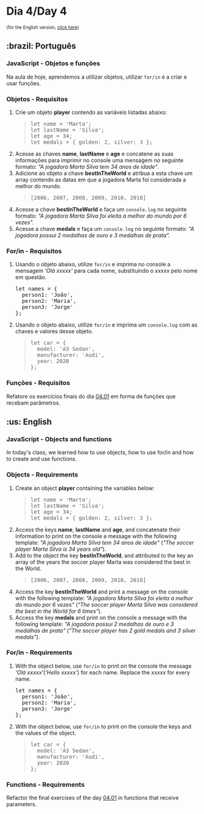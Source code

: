# Dia 4/Day 4

<small>(for the English version, <a href="#en">click here</a>)</small>

<h2>:brazil: Português</h2>
<h3>JavaScript - Objetos e funções</h3>
<p>Na aula de hoje, aprendemos a utilizar objetos, utilizar <code>for/in</code> e a criar e usar funções.</p>
<h3>Objetos - Requisitos</h3>
<ol>
  <li>Crie um objeto <strong>player</strong> contendo as variáveis listadas abaixo:
    <blockquote>
      <pre>
let name = 'Marta';
let lastName = 'Silva';
let age = 34;
let medals = { golden: 2, silver: 3 };</pre>
    </blockquote>
  </li>
  <li>Acesse as chaves <strong>name</strong>, <strong>lastName</strong> e <strong>age</strong> e concatene as suas informações para imprimir no console uma mensagem no seguinte formato: <em>"A jogadora Marta Silva tem 34 anos de idade"</em>.</li>
  <li>Adicione ao objeto a chave <strong>bestInTheWorld</strong> e atribua a esta chave um array contendo as datas em que a jogadora Marta foi considerada a melhor do mundo.
    <blockquote>
<pre>[2006, 2007, 2008, 2009, 2010, 2018]</pre>
    </blockquote>
  </li>
  <li>Acesse a chave <strong>bestInTheWorld</strong> e faça um <code>console.log</code> no seguinte formato: <em>"A jogadora Marta Silva foi eleita a melhor do mundo por 6 vezes".</em></li>
  <li>Acesse a chave <strong>medals</strong> e faça um <code>console.log</code> no seguinte formato: <em>"A jogadora possui 2 medalhas de ouro e 3 medalhas de prata".</em></li>
</ol>
<h3>For/in - Requisitos</h3>
<ol>
  <li>Usando o objeto abaixo, utilize <code>for/in</code> e imprima no console a mensagem <em>'Olá xxxxx'</em> para cada nome, substituindo o <em>xxxxx</em> pelo nome em questão.
    <blackquote>
      <pre>
let names = {
  person1: 'João',
  person2: 'Maria',
  person3: 'Jorge'
};</pre>
    </blackquote>
  </li>
  <li>Usando o objeto abaixo, utilize <code>for/in</code> e imprima um <code>console.log</code> com as chaves e valores desse objeto.
    <blockquote>
      <pre>
let car = {
  model: 'A3 Sedan',
  manufacturer: 'Audi',
  year: 2020
};</pre>
    </blockquote>
  </li> 
</ol>
<h3>Funções - Requisitos</h3>
<p>Refatore os exercícios finais do dia <a href="https://github.com/raphaelalmeidamartins/trybe_exercicios/tree/atualizar-docs/15.12/1_fundamentos-do-desv-web/b04_javascript-logica-de-programacao/04.01_javascript-primeiros-passos">04.01</a> em forma de funções que recebam parâmetros.</p>

<h2 id="en">:us: English</h2>
<h3>JavaScript - Objects and functions</h3>
<p>In today's class, we learned how to use objects, how to use for/in and how to create and use functions.</p>
<h3>Objects - Requirements</h3>
<ol>
  <li>Create an object <strong>player</strong> containing the variables below:
    <blockquote>
      <pre>
let name = 'Marta';
let lastName = 'Silva';
let age = 34;
let medals = { golden: 2, silver: 3 };</pre>
    </blockquote>
  </li>
  <li>Access the keys <strong>name</strong>, <strong>lastName</strong> and <strong>age</strong>, and concatenate their information to print on the console a message with the following template: <em>"A jogadora Marta Silva tem 34 anos de idade"</em> (<em>"The soccer player Marta Silva is 34 years old"</em>).</li>
  <li>Add to the object the key <strong>bestInTheWorld</strong>, and attributed to the key an array of the years the soccer player Marta was considered the best in the World.
    <blockquote>
<pre>[2006, 2007, 2008, 2009, 2010, 2018]</pre>
    </blockquote>
  </li>
  <li>Access the key <strong>bestInTheWorld</strong> and print a message on the console with the following template: <em>"A jogadora Marta Silva foi eleita a melhor do mundo por 6 vezes"</em> (<em>"The soccer player Marta Silva was considered the best in the World for 6 times"</em>).</li>
  <li>Access the key <strong>medals</strong> and print on the console a message with the following template: <em>"A jogadora possui 2 medalhas de ouro e 3 medalhas de prata"</em> (<em>"The soccer player has 2 gold medals and 3 silver medals"</em>).</li>
</ol>
<h3>For/in - Requirements</h3>
<ol>
  <li>With the object below, use <code>for/in</code> to print on the console the message <em>'Olá xxxxx'</em>(<em>'Hello xxxxx'</em>) for each name. Replace the <em>xxxxx</em> for every name.
    <blackquote>
      <pre>
let names = {
  person1: 'João',
  person2: 'Maria',
  person3: 'Jorge'
};</pre>
    </blackquote>
  </li>
  <li>With the object below, use <code>for/in</code> to print on the console the keys and the values of the object.
    <blockquote>
      <pre>
let car = {
  model: 'A3 Sedan',
  manufacturer: 'Audi',
  year: 2020
};</pre>
    </blockquote>
  </li> 
</ol>
<h3>Functions - Requirements</h3>
<p>Refactor the final exercises of the day <a href="https://github.com/raphaelalmeidamartins/trybe_exercicios/tree/atualizar-docs/15.12/1_fundamentos-do-desv-web/b04_javascript-logica-de-programacao/04.01_javascript-primeiros-passos">04.01</a> in functions that receive parameters.</p>
